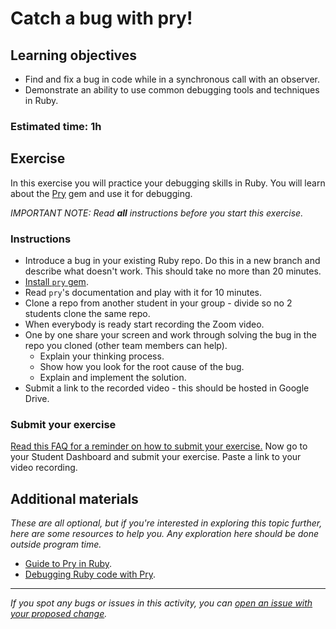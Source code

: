 # Catch a bug with pry!

## Learning objectives
- Find and fix a bug in code while in a synchronous call with an observer.
- Demonstrate an ability to use common debugging tools and techniques in Ruby.

### Estimated time: 1h

## Exercise

In this exercise you will practice your debugging skills in Ruby. You will learn about the [Pry](https://github.com/pry/pry) gem and use it for debugging.

*IMPORTANT NOTE: Read **all** instructions before you start this exercise.*

### Instructions

- Introduce a bug in your existing Ruby repo. Do this in a new branch and describe what doesn't work. This should take no more than 20 minutes.
- [Install `pry` gem](https://github.com/pry/pry#manual).
- Read `pry`'s documentation and play with it for 10 minutes.
- Clone a repo from another student in your group - divide so no 2 students clone the same repo.
- When everybody is ready start recording the Zoom video.
- One by one share your screen and work through solving the bug in the repo you cloned (other team members can help).
  - Explain your thinking process.
  - Show how you look for the root cause of the bug.
  - Explain and implement the solution.
- Submit a link to the recorded video - this should be hosted in Google Drive.

### Submit your exercise
[Read this FAQ for a reminder on how to submit your exercise.](https://microverse.zendesk.com/hc/en-us/articles/360061344234)
Now go to your Student Dashboard and submit your exercise. Paste a link to your video recording.

## Additional materials
*These are all optional, but if you're interested in exploring this topic further, here are some resources to help you. Any exploration here should be done outside program time.*
- [Guide to Pry in Ruby](https://medium.com/swlh/turn-fear-into-power-a-beginners-guide-to-pry-in-ruby-b9c29b73129a).
- [Debugging Ruby code with Pry](https://laflamablanc.medium.com/debugging-ruby-code-with-pry-a0bf1f5e97ca).

------

_If you spot any bugs or issues in this activity, you can [open an issue with your proposed change](https://github.com/microverseinc/curriculum-transversal-skills/blob/main/git-github/articles/open_issue.md)._

